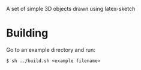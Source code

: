 A set of simple 3D objects drawn using latex-sketch

# Building
Go to an example directory and run:
```
$ sh ../build.sh <example filename>
```


